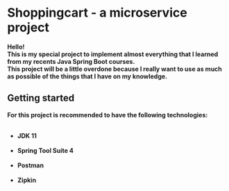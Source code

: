 # Shoppingcart - a microservice project
<b>Hello!</br>
This is my special project to implement almost everything that I learned from my recents Java Spring Boot courses. </br>
This project will be a little overdone because I really want to use as much as possible of the things that I have on my knowledge.</br>

<h2>Getting started</h2>
For this project is recommended to have the following technologies: </br>
</br>
<ul>
<li>JDK 11</li></br>
<li>Spring Tool Suíte 4</li></br>
<li>Postman</li></br>
<li>Zipkin</li></br>
</ul>
</br>
